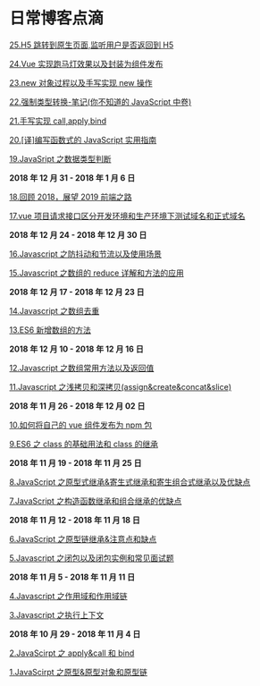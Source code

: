 # 日常博客点滴

[25.H5 跳转到原生页面,监听用户是否返回到 H5](https://github.com/heyushuo/Blob/blob/master/JavaScript/25.H5%E8%B7%B3%E8%BD%AC%E5%88%B0%E5%8E%9F%E7%94%9F%E9%A1%B5%E9%9D%A2%2C%E7%9B%91%E5%90%AC%E7%94%A8%E6%88%B7%E6%98%AF%E5%90%A6%E8%BF%94%E5%9B%9E%E5%88%B0H5.md)

[24.Vue 实现跑马灯效果以及封装为组件发布](https://github.com/heyushuo/Blob/blob/master/JavaScript/24.Vue%E5%AE%9E%E7%8E%B0%E8%B7%91%E9%A9%AC%E7%81%AF%E6%95%88%E6%9E%9C%E4%BB%A5%E5%8F%8A%E5%B0%81%E8%A3%85%E4%B8%BA%E7%BB%84%E4%BB%B6%E5%8F%91%E5%B8%83.md)

[23.new 对象过程以及手写实现 new 操作](https://github.com/heyushuo/Blob/blob/master/JavaScript/23.new%E5%AF%B9%E8%B1%A1%E8%BF%87%E7%A8%8B%E4%BB%A5%E5%8F%8A%E6%89%8B%E5%86%99%E5%AE%9E%E7%8E%B0new%E6%93%8D%E4%BD%9C.md)

[22.强制类型转换-笔记(你不知道的 JavaScript 中卷)](<https://github.com/heyushuo/Blob/blob/master/JavaScript/22.%E5%BC%BA%E5%88%B6%E7%B1%BB%E5%9E%8B%E8%BD%AC%E6%8D%A2-%E7%AC%94%E8%AE%B0(%E4%BD%A0%E4%B8%8D%E7%9F%A5%E9%81%93%E7%9A%84JavaScript%E4%B8%AD%E5%8D%B7).md>)

[21.手写实现 call,apply,bind](https://github.com/heyushuo/Blob/blob/master/JavaScript/21.%E6%89%8B%E5%86%99%E5%AE%9E%E7%8E%B0call%2Capply%2Cbind.md)

[20.[译]编写函数式的 JavaScript 实用指南](https://github.com/heyushuo/Blob/blob/master/JavaScript/20.%5B%E8%AF%91%5D%E7%BC%96%E5%86%99%E5%87%BD%E6%95%B0%E5%BC%8F%E7%9A%84%20JavaScript%20%E5%AE%9E%E7%94%A8%E6%8C%87%E5%8D%97.md)

[19.JavaSript 之数据类型判断](https://github.com/heyushuo/Blob/blob/master/JavaScript/19.JavaSript%E4%B9%8B%E6%95%B0%E6%8D%AE%E7%B1%BB%E5%9E%8B%E5%88%A4%E6%96%AD.md)

**2018 年 12 月 31 - 2018 年 1 月 6 日**

[18.回顾 2018，展望 2019 前端之路](https://github.com/heyushuo/Blob/blob/master/JavaScript/18.%E5%9B%9E%E9%A1%BE2018%EF%BC%8C%E5%B1%95%E6%9C%9B2019%E5%89%8D%E7%AB%AF%E4%B9%8B%E8%B7%AF.md)

[17.vue 项目请求接口区分开发环境和生产环境下测试域名和正式域名](https://github.com/heyushuo/Blob/blob/master/JavaScript/17.vue%E9%A1%B9%E7%9B%AE%E8%AF%B7%E6%B1%82%E6%8E%A5%E5%8F%A3%E5%8C%BA%E5%88%86%E5%BC%80%E5%8F%91%E7%8E%AF%E5%A2%83%E5%92%8C%E7%94%9F%E4%BA%A7%E7%8E%AF%E5%A2%83%E4%B8%8B%E6%B5%8B%E8%AF%95%E5%9F%9F%E5%90%8D%E5%92%8C%E6%AD%A3%E5%BC%8F%E5%9F%9F%E5%90%8D.md)

**2018 年 12 月 24 - 2018 年 12 月 30 日**

[16.Javascript 之防抖动和节流以及使用场景](https://github.com/heyushuo/Blob/blob/master/JavaScript/16.Javascript%E4%B9%8B%E9%98%B2%E6%8A%96%E5%8A%A8%E5%92%8C%E8%8A%82%E6%B5%81%E4%BB%A5%E5%8F%8A%E4%BD%BF%E7%94%A8%E5%9C%BA%E6%99%AF.md)

[15.Javascript 之数组的 reduce 详解和方法的应用](https://github.com/heyushuo/Blob/blob/master/JavaScript/15.Javascript%E4%B9%8B%E6%95%B0%E7%BB%84%E7%9A%84reduce%E8%AF%A6%E8%A7%A3%E5%92%8C%E6%96%B9%E6%B3%95%E7%9A%84%E5%BA%94%E7%94%A8.md)

**2018 年 12 月 17 - 2018 年 12 月 23 日**

[14.Javascript 之数组去重](https://github.com/heyushuo/Blob/blob/master/JavaScript/14.Javascript%E4%B9%8B%E6%95%B0%E7%BB%84%E5%8E%BB%E9%87%8D.md)

[13.ES6 新增数组的方法](https://github.com/heyushuo/Blob/blob/master/JavaScript/13.ES6%E6%96%B0%E5%A2%9E%E6%95%B0%E7%BB%84%E7%9A%84%E6%96%B9%E6%B3%95.md)

**2018 年 12 月 10 - 2018 年 12 月 16 日**

[12.Javascript 之数组常用方法以及返回值](https://github.com/heyushuo/Blob/blob/master/JavaScript/12.Javascript%E4%B9%8B%E6%95%B0%E7%BB%84%E5%B8%B8%E7%94%A8%E6%96%B9%E6%B3%95%E4%BB%A5%E5%8F%8A%E8%BF%94%E5%9B%9E%E5%80%BC.md)

[11.Javascript 之浅拷贝和深拷贝(assign&create&concat&slice)](<https://github.com/heyushuo/Blob/blob/master/JavaScript/11.Javascript%E4%B9%8B%E6%B5%85%E6%8B%B7%E8%B4%9D%E5%92%8C%E6%B7%B1%E6%8B%B7%E8%B4%9D(assign%26create%26concat%26slice).md>)

**2018 年 11 月 26 - 2018 年 12 月 02 日**

[10.如何将自己的 vue 组件发布为 npm 包](https://github.com/heyushuo/Blob/blob/master/JavaScript/10.%E5%A6%82%E4%BD%95%E5%B0%86%E8%87%AA%E5%B7%B1%E7%9A%84vue%E7%BB%84%E4%BB%B6%E5%8F%91%E5%B8%83%E4%B8%BAnpm%E5%8C%85.md)

[9.ES6 之 class 的基础用法和 class 的继承](https://github.com/heyushuo/Blob/blob/master/JavaScript/9.ES6%E4%B9%8Bclass%E7%9A%84%E5%9F%BA%E7%A1%80%E7%94%A8%E6%B3%95%E5%92%8Cclass%E7%9A%84%E7%BB%A7%E6%89%BF.md)

**2018 年 11 月 19 - 2018 年 11 月 25 日**

[8.JavaScript 之原型式继承&寄生式继承和寄生组合式继承以及优缺点](https://github.com/heyushuo/Blob/blob/master/JavaScript/8.JavaScript%E4%B9%8B%E5%8E%9F%E5%9E%8B%E5%BC%8F%E7%BB%A7%E6%89%BF%26%E5%AF%84%E7%94%9F%E5%BC%8F%E7%BB%A7%E6%89%BF%E5%92%8C%E5%AF%84%E7%94%9F%E7%BB%84%E5%90%88%E5%BC%8F%E7%BB%A7%E6%89%BF%E4%BB%A5%E5%8F%8A%E4%BC%98%E7%BC%BA%E7%82%B9.md)

[7.JavaScript 之构造函数继承和组合继承的优缺点](https://github.com/heyushuo/Blob/blob/master/JavaScript/7.JavaScript%E4%B9%8B%E6%9E%84%E9%80%A0%E5%87%BD%E6%95%B0%E7%BB%A7%E6%89%BF%E5%92%8C%E7%BB%84%E5%90%88%E7%BB%A7%E6%89%BF%E7%9A%84%E4%BC%98%E7%BC%BA%E7%82%B9.md)

**2018 年 11 月 12 - 2018 年 11 月 18 日**

[6.JavaScript 之原型链继承&注意点和缺点](https://github.com/heyushuo/Blob/blob/master/JavaScript/6.JavaScript%E4%B9%8B%E5%8E%9F%E5%9E%8B%E9%93%BE%E7%BB%A7%E6%89%BF%26%E6%B3%A8%E6%84%8F%E7%82%B9%E5%92%8C%E7%BC%BA%E7%82%B9.md)

[5.Javascript 之闭包以及闭包实例和常见面试题](https://github.com/heyushuo/Blob/blob/master/JavaScript/5.Javascript%E4%B9%8B%E9%97%AD%E5%8C%85%E4%BB%A5%E5%8F%8A%E9%97%AD%E5%8C%85%E5%AE%9E%E4%BE%8B%E5%92%8C%E5%B8%B8%E8%A7%81%E9%9D%A2%E8%AF%95%E9%A2%98.md)

**2018 年 11 月 5 - 2018 年 11 月 11 日**

[4.Javascript 之作用域和作用域链](https://github.com/heyushuo/Blob/blob/master/JavaScript/4.Javascript%E4%B9%8B%E4%BD%9C%E7%94%A8%E5%9F%9F%E5%92%8C%E4%BD%9C%E7%94%A8%E5%9F%9F%E9%93%BE.md)

[3.Javascript 之执行上下文](https://github.com/heyushuo/Blob/blob/master/JavaScript/3.Javascript%E4%B9%8B%E6%89%A7%E8%A1%8C%E4%B8%8A%E4%B8%8B%E6%96%87.md)

**2018 年 10 月 29 - 2018 年 11 月 4 日**

[2.JavaScirpt 之 apply&call 和 bind](https://github.com/heyushuo/Blob/blob/master/JavaScript/2.JavaScirpt%E4%B9%8Bapply%26call%E5%92%8Cbind.md)

[1.JavaScirpt 之原型&原型对象和原型链](https://github.com/heyushuo/Blob/blob/master/JavaScript/1.JavaScirpt%E4%B9%8B%E5%8E%9F%E5%9E%8B%26%E5%8E%9F%E5%9E%8B%E5%AF%B9%E8%B1%A1%E5%92%8C%E5%8E%9F%E5%9E%8B%E9%93%BE.md)
